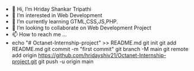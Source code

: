 - 👋 Hi, I’m Hriday Shankar Tripathi
- 👀 I’m interested in Web Development
- 🌱 I’m currently learning GTML,CSS,JS,PHP.
- 💞️ I’m looking to collaborate on Web Development Project
- 📫 How to reach me ...
- echo "# Octanet-Internship-project" >> README.md
git init
git add README.md
git commit -m "first commit"
git branch -M main
git remote add origin https://github.com/hridayshiv21/Octanet-Internship-project.git
git push -u origin main

<!---
hridayshiv21/hridayshiv21 is a ✨ special ✨ repository because its `README.md` (this file) appears on your GitHub profile.
You can click the Preview link to take a look at your changes.
--->
